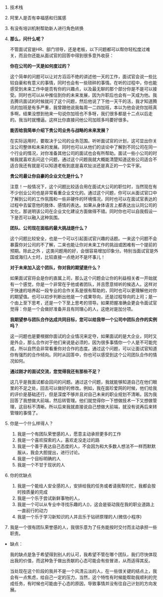 1. 技术栈

2. 阿里人是否有幸福感和归属感

3. 有没有培训机制帮助新人进行角色转换

4. **那么，问什么呢？**

   不管面试官是HR、部门领导，还是老板，以下问题都可以帮你轻松度过难关，而且你还能从面试官的回答中得到很多意外收获：

   **你在公司的一天是如何度过的？**

   这个简单的问题可以让对方滔滔不绝的讲述他一天的工作，面试官会说一些比较自豪和有意义的事情，同时也会有一些琐碎的事情。在听的过程中，你也能感受到未来工作中是否有你的兴趣点，以及最无聊的那个部分你是不是可以接受。同时也可以从中推估到你的未来发展，因为升职后也会有一天成为他。我去腾讯面试的时候就问了这个问题，然后他说了下他一天干的活，我才知道腾讯的加班是有多严重，我曾跟他说我每周一二四加班，本以为他会说你加班真多啊，结果没想到他来一句说你加班也不多呀，我们很多都是十二点以后走的。我当时就懵逼。这样比你直接问他公司加班多吗要好很多。

   **能否给我简单介绍下贵公司业务与战略的未来发展？**

   在实际运用时，要取决于公司的业务范围。听听面试官的计划，这可显出你关注公司整体和未来的发展。同时也可以从他们的谈论中了解到不同公司在同一个行业的情况，对你准备其他公司的面试也会有所帮助。面试一些小公司的时候我就喜欢去问这个问题，通过这个问题我就大概能清楚知道这些公司适合不适合我还有就是可以知道老板到底是喜欢扯淡还是真正的一个实干家。

   **贵公司最让你自豪的企业文化是什么？**

   注意！一般情况下，这个问题比较适合用在面试大公司的职位时，当然现在有不少创业公司也是非常看重企业文化的。通过这个问题，你可以从面试官口中了解到公司的工作氛围和一些非硬件的环境情况，同时也可以在面试官表达的过程中去留意他的肢体、感情的表达。如果从身体语言上都表达出认同公司的文化，那说明该公司在企业文化建设方面做得不错。同时你也可以自我假设一下是否可以融入这种氛围。

   **团队、公司现在面临的最大挑战是什么？**

   这个问题比较安全，也是一个可以引起面试官兴趣的话题。一来这个问题不会暴露你对公司的不了解，二来也能让你对未来工作的挑战或困难有一个提前的预期。除此之外 ，这类问题用的好，会很容易增加印象分。特别当面试官是外国或海归人士时，比较直接一点绝对不是坏事儿！

   **对于未来加入这个团队，你对我的期望是什么？**

   如果面试官将会是你的直属上司，那么这个问题会让你的利益相关者一开始就有一个感觉，你是一个非常在乎他或者团队，并且愿意倾听的候选人。这样对于快速的培养起一段专业的合作关系是很有帮助的，同时也可以更理解他对你的期望值。也可以初步判断出他是一个成果导向，还是过程导向的上司；是一个由上至下思考，还是一个下至上思考的领导。如果把握准确会更会令面试官觉得：你是一个会做好准备并且有同理心的人，这绝对是加分项。

   **我期望参与团队合作达成共同目标，您可以给我举一个公司中团队合作的实例吗？**

   这一问题也是要根据你面试的企业情况来定夺，如果面试的是大企业，同时又是外企，那么合作对于他们来说是必须的，因为很多事情你一个人是不可能完成，所以自然会非常看重你对合作的态度。通过这个问题，可以让面试官知道你有强烈的合作倾向。同时从回答中，你也可以感受到这个公司团队合作的情况如何。

   **通过刚才的面试交流，您觉得我还有那些不足？**

   这几乎是我面试都会回问的问题。通过这个问题，我就能够知道自己在他们眼里的不足之处，回去可以做好的修改。例如，我在面珍爱网的时候，他们给我的评价是基础还行，但是深度不够并且对自己未来的职业规划不清晰。因为我回答了我想做大前端，然后转管理。他们就觉得你一下想做技术一下又想做管理，这目标不清晰。所以后来我就直接说自己想做大前端，就没有说再后来转管理的事情了。

5. 你是一个什么样得人？
   1. 我是一个有团队荣誉感的人，愿意主动承担更多的工作
   2. 我是一个喜欢探索的人，喜欢走没走过的路
   3. 我是一个善于表达自己态度的人，不会因为和大多数人想法不一样而默默服从，我会大胆提出，进行讨论。
   4. 我是一个目标明确的人
   5. 我是一个不甘于现状的人

6. 你的优缺点

   1. 我是一个能给人安全感的人，安排给我的任务或者请我帮的忙，我都会按时按质量的完成
   2. 我是一个乐于尝试新鲜事物的人，
   3. 我是一个可以从专业中寻找乐趣的人()，这会是驱动我在我的职业道路上一直前行的动力
   4. 我是一个乐于学习新知识的人并且乐于钻研原理的人(微信小程序)
5. 我是一个很有团队荣誉感的人，我很乐意为了任务能按时交付而主动承担一些职责。
   
- 缺点：
   
     我的缺点是急于希望得到别人的认可，我希望不管在哪个团队，我们尽快体现出我的价值，而这种急于做出贡献的心态可能会有些冒进，从而适得其反。
     
     当处现在这个阶段的我并不是一个风清云淡的人，在一些很关键的结点上，我会有一点焦虑，给自己一定的压力，当然，这个特性有时候能帮助我顺利的完成任务，有时候也可能由于心态的原因，导致事情并没有往自己计划的方向发展。

